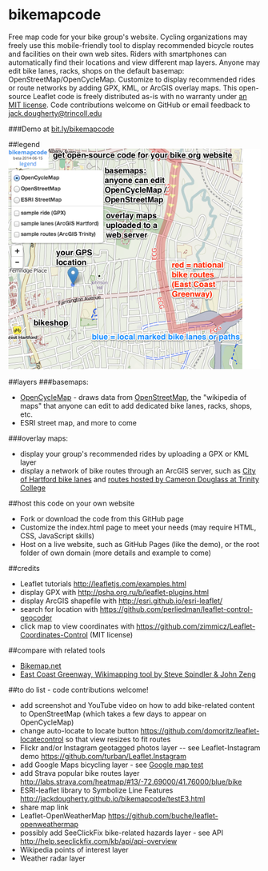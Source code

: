 bikemapcode
===========

Free map code for your bike group's website. Cycling organizations may freely use this mobile-friendly tool to display recommended bicycle routes and facilities on their own web sites. Riders with smartphones can automatically find their locations and view different map layers. Anyone may edit bike lanes, racks, shops on the default basemap: OpenStreetMap/OpenCycleMap. Customize to display recommended rides or route networks by adding GPX, KML, or ArcGIS overlay maps. This open-source Leaflet code is freely distributed as-is with no warranty under [an MIT license](https://raw.githubusercontent.com/JackDougherty/bikemapcode/master/LICENSE). Code contributions welcome on GitHub or email feedback to [jack.dougherty@trincoll.edu](mailto:jack.dougherty@trincoll.edu)

###Demo at [bit.ly/bikemapcode](http://jackdougherty.github.io/bikemapcode)

##legend
![legend](https://raw.githubusercontent.com/JackDougherty/bikemapcode/master/images/legend.png "legend")

##layers
###basemaps:
- [OpenCycleMap](http://www.opencyclemap.org/) - draws data from [OpenStreetMap](http://www.openstreetmap.org/), the "wikipedia of maps" that anyone can edit to add dedicated bike lanes, racks, shops, etc.
- ESRI street map, and more to come

###overlay maps:
- display your group's recommended rides by uploading a GPX or KML layer 
- display a network of bike routes through an ArcGIS server, such as [City of Hartford bike lanes](http://gis1.hartford.gov/arcgis/rest/services/OpenData_Community/MapServer/9) and [routes hosted by Cameron Douglass at Trinity College](http://services1.arcgis.com/5rblLCKLgS4Td60j/ArcGIS/rest/services/04212014online/FeatureServer)

##host this code on your own website
- Fork or download the code from this GitHub page
- Customize the index.html page to meet your needs (may require HTML, CSS, JavaScript skills) 
- Host on a live website, such as GitHub Pages (like the demo), or the root folder of own domain (more details and example to come)

##credits
- Leaflet tutorials http://leafletjs.com/examples.html
- display GPX with http://psha.org.ru/b/leaflet-plugins.html
- display ArcGIS shapefile with http://esri.github.io/esri-leaflet/
- search for location with https://github.com/perliedman/leaflet-control-geocoder
- click map to view coordinates with https://github.com/zimmicz/Leaflet-Coordinates-Control (MIT license)

##compare with related tools
- [Bikemap.net](http://bikemap.net/en)
- [East Coast Greenway, Wikimapping tool by Steve Spindler & John Zeng](http://map.greenway.org/)

##to do list - code contributions welcome!
- add screenshot and YouTube video on how to add bike-related content to OpenStreetMap (which takes a few days to appear on OpenCycleMap)
- change auto-locate to locate button https://github.com/domoritz/leaflet-locatecontrol so that view resizes to fit routes
- Flickr and/or Instagram geotagged photos layer -- see Leaflet-Instagram demo https://github.com/turban/Leaflet.Instagram
- add Google Maps bicycling layer - see [Google map test](http://jackdougherty.github.io/bikemapcode/testG.html)
- add Strava popular bike routes layer http://labs.strava.com/heatmap/#13/-72.69000/41.76000/blue/bike
- ESRI-leaflet library to Symbolize Line Features http://jackdougherty.github.io/bikemapcode/testE3.html
- share map link
- Leaflet-OpenWeatherMap https://github.com/buche/leaflet-openweathermap
- possibly add SeeClickFix bike-related hazards layer - see API http://help.seeclickfix.com/kb/api/api-overview
- Wikipedia points of interest layer
- Weather radar layer

